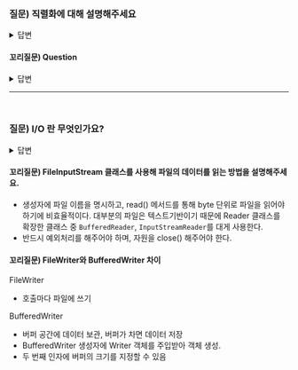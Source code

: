 ### 질문) 직렬화에 대해 설명해주세요

<details>
    <summary>답변</summary>
</br>

- contents

</details>

#### 꼬리질문) Question

<details>
    <summary>답변</summary>
</br>

- contents

</details>

---
</br>


### 질문) I/O 란 무엇인가요?

<details>
    <summary>답변</summary>

- Input, Output 입출력을 통칭하는 용어로 JVM을 기준으로 읽는 작업에 InputStream, 쓰는 작업에 OutputStream을 통해 동작한다.
- Java1.4 부터 NIO 가 추가됨. 스트림 기반이 아닌, 버퍼와 채널 기반으로 데이터 처리.

</details>

#### 꼬리질문) FileInputStream 클래스를 사용해 파일의 데이터를 읽는 방법을 설명해주세요. 

- 생성자에 파일 이름을 명시하고, read() 메서드를 통해 byte 단위로 파일을 읽어야 하기에 비효율적이다. 대부분의 파일은 텍스트기반이기 때문에 Reader 클래스를 확장한 클래스 중 `BufferedReader`, `InputStreamReader`를 대게 사용한다.
- 반드시 예외처리를 해주어야 하며, 자원을 close() 해주어야 한다.

#### 꼬리질문) FileWriter와 BufferedWriter 차이

FileWriter
- 호출마다 파일에 쓰기

BufferedWriter
- 버퍼 공간에 데이터 보관, 버퍼가 차면 데이터 저장
- BufferedWriter 생성자에 Writer 객체를 주입받아 객체 생성.
- 두 번째 인자에 버퍼의 크기를 지정할 수 있음
